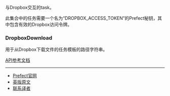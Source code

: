 与Dropbox交互的task。

此集合中的任务需要一个名为“DROPBOX_ACCESS_TOKEN”的Prefect秘钥，其中包含有效的Dropbox访问令牌。

### DropboxDownload

用于从Dropbox下载文件的任务模板的路径字符串。

[API参考文档](https://docs.prefect.io/api/latest/tasks/dropbox.html#prefect-tasks-dropbox-dropbox-dropboxdownload)

***

- [Prefect官网](https://www.prefect.io/)
- [英版原文](https://docs.prefect.io/core/task_library/dropbox.html)
- [联系译者](https://github.com/listen-lavender)
